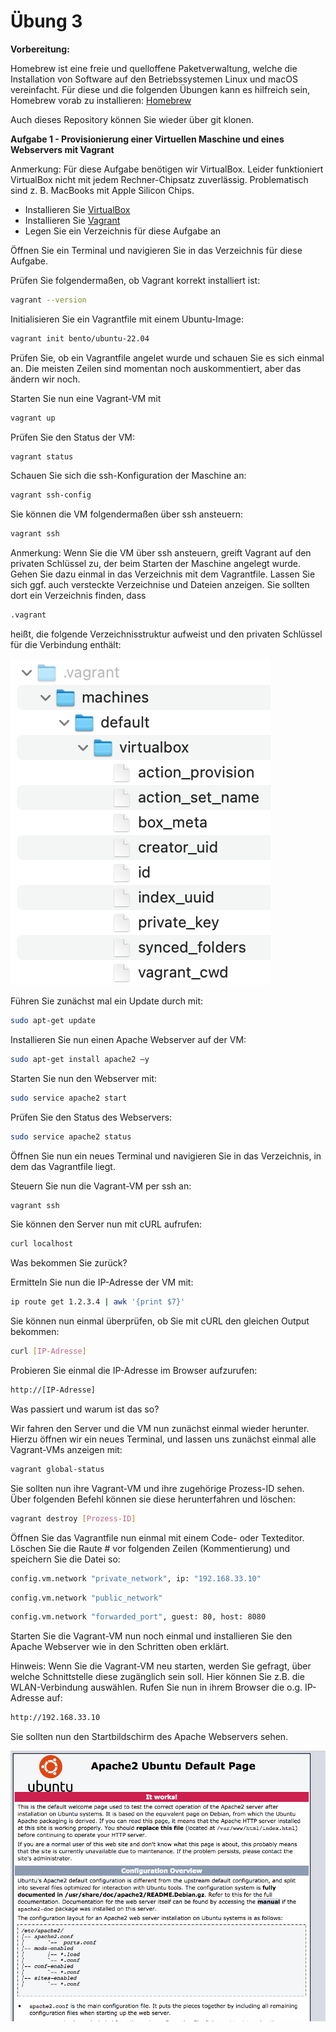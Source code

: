 # Übung 3

**Vorbereitung:**

Homebrew ist eine freie und quelloffene Paketverwaltung, welche die Installation von Software auf den Betriebssystemen Linux und macOS vereinfacht. Für diese und die folgenden Übungen kann es hilfreich sein, Homebrew vorab zu installieren: [Homebrew](https://brew.sh/) 

Auch dieses Repository können Sie wieder über git klonen.

**Aufgabe 1 - Provisionierung einer Virtuellen Maschine und eines Webservers mit Vagrant**

Anmerkung: Für diese Aufgabe benötigen wir VirtualBox. Leider funktioniert VirtualBox nicht mit jedem Rechner-Chipsatz zuverlässig. Problematisch sind z. B. MacBooks mit Apple Silicon Chips.

- Installieren Sie [VirtualBox](https://www.virtualbox.org/)
- Installieren Sie [Vagrant](https://developer.hashicorp.com/vagrant/install)
- Legen Sie ein Verzeichnis für diese Aufgabe an

Öffnen Sie ein Terminal und navigieren Sie in das Verzeichnis für diese Aufgabe.  

Prüfen Sie folgendermaßen, ob Vagrant korrekt installiert ist:  

   ```bash
vagrant --version
   ```
Initialisieren Sie ein Vagrantfile mit einem Ubuntu-Image:

   ```bash
vagrant init bento/ubuntu-22.04
   ```
Prüfen Sie, ob ein Vagrantfile angelet wurde und schauen Sie es sich einmal an. Die meisten Zeilen sind momentan noch auskommentiert, aber das ändern wir noch.  

Starten Sie nun eine Vagrant-VM mit

   ```bash
vagrant up
   ```

Prüfen Sie den Status der VM:

   ```bash
vagrant status
   ```

Schauen Sie sich die ssh-Konfiguration der Maschine an:

   ```bash
vagrant ssh-config
   ```

Sie können die VM folgendermaßen über ssh ansteuern:

   ```bash
vagrant ssh
   ```
Anmerkung: Wenn Sie die VM über ssh ansteuern, greift Vagrant auf den privaten Schlüssel zu, der beim Starten der Maschine angelegt wurde. Gehen Sie dazu einmal in das Verzeichnis mit dem Vagrantfile. Lassen Sie sich ggf. auch versteckte Verzeichnise und Dateien anzeigen. Sie sollten dort ein Verzeichnis finden, dass

   ```bash
.vagrant
   ```
heißt, die folgende Verzeichnisstruktur aufweist und den privaten Schlüssel für die Verbindung enthält:

![ssh_v_private_key.png](ssh_v_private_key.png)

Führen Sie zunächst mal ein Update durch mit:

   ```bash
sudo apt-get update
   ```
Installieren Sie nun einen Apache Webserver auf der VM:

   ```bash
sudo apt-get install apache2 –y
   ```

Starten Sie nun den Webserver mit:

   ```bash
sudo service apache2 start
   ```
Prüfen Sie den Status des Webservers:
   ```bash
sudo service apache2 status
   ```
Öffnen Sie nun ein neues Terminal und navigieren Sie in das Verzeichnis, in dem das Vagrantfile liegt.

Steuern Sie nun die Vagrant-VM per ssh an:

   ```bash
vagrant ssh
   ```
Sie können den Server nun mit cURL aufrufen:

   ```bash
curl localhost
   ```

Was bekommen Sie zurück?  

Ermitteln Sie nun die IP-Adresse der VM mit:

   ```bash
ip route get 1.2.3.4 | awk '{print $7}'

   ```
Sie können nun einmal überprüfen, ob Sie mit cURL den gleichen Output bekommen:

   ```bash
curl [IP-Adresse]
   ```
Probieren Sie einmal die IP-Adresse im Browser aufzurufen:

   ```bash
http://[IP-Adresse]
   ```
Was passiert und warum ist das so?  

Wir fahren den Server und die VM nun zunächst einmal wieder herunter. Hierzu öffnen wir ein neues Terminal, und lassen uns zunächst einmal alle Vagrant-VMs anzeigen mit:

   ```bash
vagrant global-status

   ```
Sie sollten nun ihre Vagrant-VM und ihre zugehörige Prozess-ID sehen. Über folgenden Befehl können sie diese herunterfahren und löschen:

   ```bash
vagrant destroy [Prozess-ID]

   ```
Öffnen Sie das Vagrantfile nun einmal mit einem Code- oder Texteditor. Löschen Sie die Raute # vor folgenden Zeilen (Kommentierung) und speichern Sie die Datei so:

   ```bash
config.vm.network "private_network", ip: "192.168.33.10"

   ```
   ```bash
config.vm.network "public_network"

   ```
   ```bash
config.vm.network "forwarded_port", guest: 80, host: 8080


   ```
Starten Sie die Vagrant-VM nun noch einmal und installieren Sie den Apache Webserver wie in den Schritten oben erklärt.  

Hinweis: Wenn Sie die Vagrant-VM neu starten, werden Sie gefragt, über welche Schnittstelle diese zugänglich sein soll. Hier können Sie z.B. die WLAN-Verbindung auswählen. Rufen Sie nun in ihrem Browser die o.g. IP-Adresse auf:
```bash
http://192.168.33.10
```
Sie sollten nun den Startbildschirm des Apache Webservers sehen.

![apache2.png](apache2.png)

